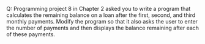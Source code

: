 Q: Programming project 8 in Chapter 2 asked you to write a program that
calculates the remaining balance on a loan after the first, second, and third
monthly payments. Modify the program so that it also asks the user to enter the
number of payments and then displays the balance remaining after each of these
payments.
